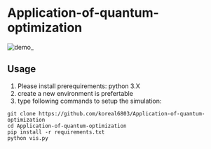 # Application-of-quantum-optimization

![demo_]("https://i.ibb.co/sCpw28h/Screen-Shot-2020-09-10-at-1-38-50-AM.png")
## Usage
1. Please install prerequirements: python 3.X
2. create a new environment is prefertable
3. type following commands to setup the simulation:
```
git clone https://github.com/koreal6803/Application-of-quantum-optimization
cd Application-of-quantum-optimization
pip install -r requirements.txt
python vis.py
```
